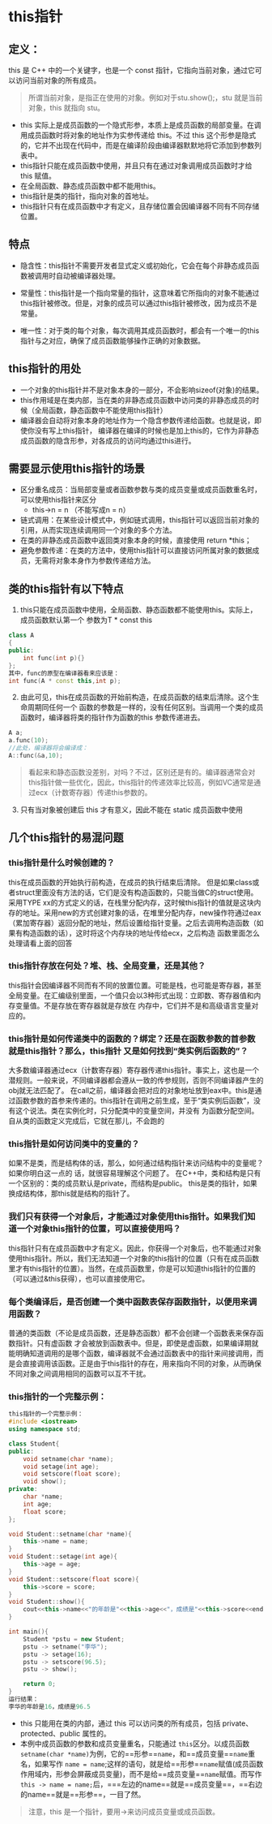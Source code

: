 # this指针

## 定义：

this 是 C++ 中的一个关键字，也是一个 const 指针，它指向当前对象，通过它可以访问当前对象的所有成员。

> 所谓当前对象，是指正在使用的对象。例如对于stu.show();，stu 就是当前对象，this 就指向 stu。

- this 实际上是成员函数的一个隐式形参，本质上是成员函数的局部变量。在调用成员函数时将对象的地址作为实参传递给 this。不过 this 这个形参是隐式的，它并不出现在代码中，而是在编译阶段由编译器默默地将它添加到参数列表中。
- this指针只能在成员函数中使用，并且只有在通过对象调用成员函数时才给 this 赋值。
- 在全局函数、静态成员函数中都不能用this。
- this指针是类的指针，指向对象的首地址。
- this指针只有在成员函数中才有定义，且存储位置会因编译器不同有不同存储位置。

## 特点
- 隐含性：this指针不需要开发者显式定义或初始化，它会在每个非静态成员函数被调用时自动被编译器处理。

- 常量性：this指针是一个指向常量的指针，这意味着它所指向的对象不能通过this指针被修改。但是，对象的成员可以通过this指针被修改，因为成员不是常量。

- 唯一性：对于类的每个对象，每次调用其成员函数时，都会有一个唯一的this指针与之对应，确保了成员函数能够操作正确的对象数据。

## this指针的用处

- 一个对象的this指针并不是对象本身的一部分，不会影响sizeof(对象)的结果。
- this作用域是在类内部，当在类的非静态成员函数中访问类的非静态成员的时候（全局函数，静态函数中不能使用this指针）
- 编译器会自动将对象本身的地址作为一个隐含参数传递给函数。也就是说，即使你没有写上this指针， 编译器在编译的时候也是加上this的，它作为非静态成员函数的隐含形参，对各成员的访问均通过this进行。

## 需要显示使用this指针的场景
- 区分重名成员：当局部变量或者函数参数与类的成员变量或成员函数重名时，可以使用this指针来区分
  - this->n = n （不能写成n = n）
- 链式调用：在某些设计模式中，例如链式调用，this指针可以返回当前对象的引用，从而实现连续调用同一个对象的多个方法。
- 在类的非静态成员函数中返回类对象本身的时候，直接使用 return *this；
- 避免参数传递：在类的方法中，使用this指针可以直接访问所属对象的数据成员，无需将对象本身作为参数传递给方法。

## 类的this指针有以下特点

1. this只能在成员函数中使用，全局函数、静态函数都不能使用this。实际上，成员函数默认第一个 参数为T * const this

```c++
class A
{
public:
    int func(int p){}
};
其中，func的原型在编译器看来应该是：
int func(A * const this,int p);
```

2. 由此可见，this在成员函数的开始前构造，在成员函数的结束后清除。这个生命周期同任何一个 函数的参数是一样的，没有任何区别。当调用一个类的成员函数时，编译器将类的指针作为函数的this 参数传递进去。

```c++
A a;
a.func(10);
//此处，编译器将会编译成： 
A::func(&a,10);
```

> 看起来和静态函数没差别，对吗？不过，区别还是有的。编译器通常会对this指针做一些优化，因此，this指针的传递效率比较高，例如VC通常是通过ecx（计数寄存器）传递this参数的。

3. 只有当对象被创建后 this 才有意义，因此不能在 static 成员函数中使用

## 几个this指针的易混问题

### this指针是什么时候创建的？

this在成员函数的开始执行前构造，在成员的执行结束后清除。
但是如果class或者struct里面没有方法的话，它们是没有构造函数的，只能当做C的struct使用。采用TYPE xx的方式定义的话，在栈里分配内存，这时候this指针的值就是这块内存的地址。采用new的方式创建对象的话，在堆里分配内存，new操作符通过eax（累加寄存器）返回分配的地址，然后设置给指针变量。之后去调用构造函数（如果有构造函数的话），这时将这个内存块的地址传给ecx，之后构造 函数里面怎么处理请看上面的回答

### this指针存放在何处？堆、栈、全局变量，还是其他？

this指针会因编译器不同而有不同的放置位置。可能是栈，也可能是寄存器，甚至全局变量。在汇编级别里面，一个值只会以3种形式出现：立即数、寄存器值和内存变量值。不是存放在寄存器就是存放在 内存中，它们并不是和高级语言变量对应的。

### this指针是如何传递类中的函数的？绑定？还是在函数参数的首参数就是this指针？那么，this指针 又是如何找到“类实例后函数的”？

大多数编译器通过ecx（计数寄存器）寄存器传递this指针。事实上，这也是一个潜规则。一般来说，不同编译器都会遵从一致的传参规则，否则不同编译器产生的obj就无法匹配了。
在call之前，编译器会把对应的对象地址放到eax中。this是通过函数参数的首参来传递的。this指针在调用之前生成，至于“类实例后函数”，没有这个说法。类在实例化时，只分配类中的变量空间，并没有 为函数分配空间。自从类的函数定义完成后，它就在那儿，不会跑的

### this指针是如何访问类中的变量的？

如果不是类，而是结构体的话，那么，如何通过结构指针来访问结构中的变量呢？如果你明白这一点的 话，就很容易理解这个问题了。
在C++中，类和结构是只有一个区别的：类的成员默认是private，而结构是public。
this是类的指针，如果换成结构体，那this就是结构的指针了。

### 我们只有获得一个对象后，才能通过对象使用this指针。如果我们知道一个对象this指针的位置，可以直接使用吗？

this指针只有在成员函数中才有定义。因此，你获得一个对象后，也不能通过对象使用this指针。所以，我们无法知道一个对象的this指针的位置（只有在成员函数里才有this指针的位置）。当然，在成员函数里，你是可以知道this指针的位置的（可以通过&this获得），也可以直接使用它。

### 每个类编译后，是否创建一个类中函数表保存函数指针，以便用来调用函数？

普通的类函数（不论是成员函数，还是静态函数）都不会创建一个函数表来保存函数指针。只有虚函数 才会被放到函数表中。但是，即使是虚函数，如果编译期就能明确知道调用的是哪个函数，编译器就不会通过函数表中的指针来间接调用，而是会直接调用该函数。正是由于this指针的存在，用来指向不同的对象，从而确保不同对象之间调用相同的函数可以互不干扰。

### this指针的一个完整示例：

```c++
this指针的一个完整示例：
#include <iostream>
using namespace std;

class Student{
public:
    void setname(char *name);
    void setage(int age);
    void setscore(float score);
    void show();
private:
    char *name;
    int age;
    float score;
};

void Student::setname(char *name){
    this->name = name;
}
void Student::setage(int age){
    this->age = age;
}
void Student::setscore(float score){
    this->score = score;
}
void Student::show(){
    cout<<this->name<<"的年龄是"<<this->age<<"，成绩是"<<this->score<<endl;
}

int main(){
    Student *pstu = new Student;
    pstu -> setname("李华");
    pstu -> setage(16);
    pstu -> setscore(96.5);
    pstu -> show();

    return 0;
}
运行结果：
李华的年龄是16，成绩是96.5
```

- this 只能用在类的内部，通过 this 可以访问类的所有成员，包括 private、protected、public 属性的。
- 本例中成员函数的参数和成员变量重名，只能通过 ``this``区分。以成员函数 ``setname(char *name)``为例，它的==形参==``name``，和==成员变量==``name``重名，如果写作 ``name = name``;这样的语句，就是给==形参==``name``赋值(成员函数作用域内，形参会屏蔽成员变量)，而不是给==成员变量==``name``赋值。而写作 ``this -> name = name;``后，==\=左边的name==就是==成员变量==，==右边的name==就是==形参==，一目了然。

> 注意，this 是一个指针，要用->来访问成员变量或成员函数。
